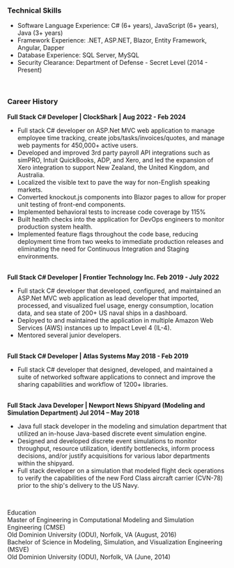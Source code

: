 <h3>Technical Skills</h3>
<ul>
  <li>
	  Software Language Experience: C# (6+ years), JavaScript (6+ years), Java (3+ years)
  </li>
  <li>
	  Framework Experience: .NET, ASP.NET, Blazor, Entity Framework, Angular, Dapper
  </li>
  <li>
	  Database Experience: SQL Server, MySQL
  </li>
 <li>
	  Security Clearance: Department of Defense - Secret Level (2014 - Present)
  </li>
</ul>

<br>
<h3>Career History</h3>
      <b>Full Stack C# Developer | ClockShark | Aug 2022 - Feb 2024 </b><br>
	<ul>
		<li>
			 Full stack C# developer on ASP.Net MVC web application to manage employee time tracking, create jobs/tasks/invoices/quotes, and manage web payments for 450,000+ active users.
		</li>
		<li>
			Developed and improved 3rd party payroll API integrations such as simPRO, Intuit QuickBooks, ADP, and Xero, and led the expansion of Xero integration to support New Zealand, the United Kingdom, and Australia.
		</li>
		<li>
			Localized the visible text to pave the way for non-English speaking markets.
		</li>
		<li>
			Converted knockout.js components into Blazor pages to allow for proper unit testing of front-end components.
		</li>
		<li>
			Implemented behavioral tests to increase code coverage by 115%
		</li>
		<li>
			Built health checks into the application for DevOps engineers to monitor production system health.
		</li>
		<li>
			 Implemented feature flags throughout the code base, reducing deployment time from two weeks to immediate production releases and eliminating the need for Continuous Integration and Staging environments.
		</li>
	</ul>
<br>
	<b>Full Stack C# Developer | Frontier Technology Inc. Feb 2019 - July 2022</b><br>
      <ul>
		<li>
			 Full stack C# developer that developed, configured, and maintained an ASP.Net MVC web application as lead developer that imported, processed, and visualized fuel usage, energy consumption, location data, and sea state of 200+ US naval ships in a dashboard.
		</li>
		<li>
			Deployed to and maintained the application in multiple Amazon Web Services (AWS) instances up to Impact Level 4 (IL-4).
		</li>
		<li>
			 Mentored several junior developers.
		</li>
	</ul>
<br>
<b>Full Stack C# Developer | Atlas Systems May 2018 - Feb 2019</b><br>
      <ul>
		<li>
			 Full stack C# developer that designed, developed, and maintained a suite of networked software applications to connect and improve the sharing capabilities and workflow of 1200+ libraries.
		</li>
	</ul>
<br>
  <b>Full Stack Java Developer | Newport News Shipyard (Modeling and Simulation Department) Jul 2014 – May 2018</b><br>
      <ul>
		<li>
			 Java full stack developer in the modeling and simulation department that utilized an in-house Java-based discrete event simulation engine.
		</li>
		<li>
			 Designed and developed discrete event simulations to monitor throughput, resource utilization, identify bottlenecks, inform process decisions, and/or justify acquisitions for various labor departments within the shipyard.
		</li>
		<li>
			 Full stack developer on a simulation that modeled flight deck operations to verify the capabilities of the new Ford Class aircraft carrier (CVN-78) prior to the ship's delivery to the US Navy.
		</li>
	</ul>
<br>

Education<br>
    Master of Engineering in Computational Modeling and Simulation Engineering (CMSE)<br>
		      Old Dominion University (ODU), Norfolk, VA (August, 2016)	<br>
    Bachelor of Science in Modeling, Simulation, and Visualization Engineering (MSVE)<br>
          Old Dominion University (ODU), Norfolk, VA (June, 2014)<br>
